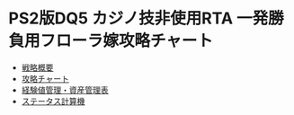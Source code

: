 # PS2版DQ5 カジノ技非使用RTA 一発勝負用フローラ嫁攻略チャート

- [戦略概要](pingval-ps2dq5-flora-strategy.md)
- [攻略チャート](pingval-ps2dq5-nocasino-flora-chart.txt)
- [経験値管理・資産管理表](pingval-ps2dq5-flora-plan.zip)
- [ステータス計算機](pingval-ps2dq5-flora-status.zip)
